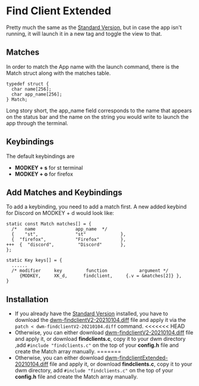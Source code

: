# Find Client Extended
Pretty much the same as the [Standard Version](https://github.com/andrmantz/custom_dwm_patches/tree/main/FindClient/Standard), but in case the app isn't running, it will launch it in a new tag and toggle
the view to that.

## Matches
In order to match the App name with the launch command, there is the Match struct along with the matches table.
```
typedef struct {
  char name[256];
  char app_name[256];
} Match;
```
Long story short, the app_name field corresponds to the name that appears on the status bar and the name
on the string you would write to launch the app through the terminal.

## Keybindings
The default keybindings are
* **MODKEY + s** for st terminal
* **MODKEY + o** for firefox

## Add Matches and Keybindings
To add a keybinding, you need to add a match first.
A new added keybind for Discord on MODKEY + d would look like:
```
static const Match matches[] = {
  /*   name               app_name  */
  {    "st",              "st"             },
  {  "firefox",           "Firefox"        },
+++  {  "discord",         "Discord"       },
};
```
```
static Key keys[] = {
  ......
  /* modifier     key         function            argument */
     {MODKEY,     XK_d,      findclient,     {.v = &matches[2]} },
}
```

## Installation
* If you already have the [Standard Version](https://github.com/andrmantz/custom_dwm_patches/tree/main/FindClient/Standard) installed, you have to download the 
[dwm-findclientV2-20210104.diff](https://github.com/andrmantz/custom_dwm_patches/edit/main/FindClient/Extended/dwm-findclientV2-20210104.diff) file and apply it via  the `patch < dwm-findclientV2-20210104.diff`
command.
<<<<<<< HEAD
* Otherwise, you can either download [dwm-findclientV2-20210104.diff]() file and apply it, or
download **findclients.c**, copy it to your dwm directory ,add `#include "findclients.c"` on the top
of your **config.h** file and create the Match array manually.
=======
* Otherwise, you can either download [dwm-findclientExtended-20210104.diff](https://github.com/andrmantz/custom_dwm_patches/edit/main/FindClient/Extended/dwm-findclientExtended-20210104.diff) file and apply it, or
download **findclients.c**, copy it to your dwm directory, add `#include "findclients.c"` on the top
of your **config.h** file and create the Match array manually.
